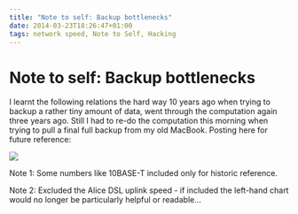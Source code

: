 ```yaml
---
title: "Note to self: Backup bottlenecks"
date: 2014-03-23T18:26:47+01:00
tags: network speed, Note to Self, Hacking
---
```


# Note to self: Backup bottlenecks


  I learnt the following relations the hard way 10 years ago when trying to
  backup
  a rather tiny amount of data, went through the computation again three years
  ago. Still I had to re-do the computation this morning when trying to pull a
  final full backup from my old MacBook. Posting here for future reference:

  <a href="http://drost-fromm.de/Bilder/wordpress/datatransferrate.png"><img
  src="http://drost-fromm.de/Bilder/wordpress/datatransferrate.png"></a>

  Note 1: Some numbers like 10BASE-T included only for historic reference.

  Note 2: Excluded the Alice DSL uplink speed - if included the left-hand chart
  would no longer be particularly helpful or readable...
